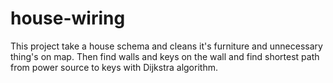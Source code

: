 # house-wiring
This project take a house schema and cleans it's furniture and unnecessary thing's on map. Then find walls and keys on the wall and find shortest path from power source to keys with Dijkstra algorithm.
